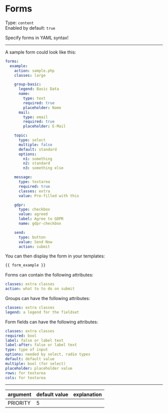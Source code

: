 # Forms

Type: `content`  
Enabled by default: `true`

Specify forms in YAML syntax!

---

A sample form could look like this:
```yaml
forms:
  example:
    action: sample.php
    classes: large

    group-basic:
      legend: Basic Data
      name:
        type: text
        required: true
        placeholder: Name
      mail:
        type: email
        required: true
        placeholder: E-Mail

    topic:
      type: select
      multiple: false
      default: standard
      options:
        n1: something
        n2: standard
        n3: something else

    message:
      type: textarea
      required: true
      classes: extra
      value: Pre-filled with this

    gdpr:
      type: checkbox
      value: agreed
      label: Agree to GDPR
      name: gdpr-checkbox

    send:
      type: button
      value: Send Now
      action: submit
```

You can then display the form in your templates:
```html
{{ form_example }}
```

Forms can contain the following attributes:
```yaml
classes: extra classes
action: what to to do on submit
```

Groups can have the following attributes:
```yaml
classes: extra classes
legend: a legend for the fieldset
```

Form fields can have the following attributes:
```yaml
classes: extra classes
required: bool
label: false or label text
label-after: false or label text
type: type of input
options: needed by select, radio types
default: default value
multiple: bool (for select)
placeholder: placeholder value
rows: for textarea
cols: for textarea
```
---

|argument			|default value		|explanation									|
|-------------------|-------------------|-----------------------------------------------|
|PRIORITY			|5					|												|
